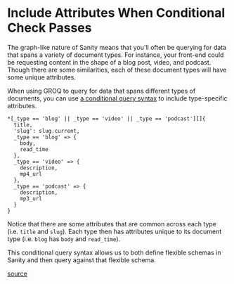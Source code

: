 # Include Attributes When Conditional Check Passes

The graph-like nature of Sanity means that you'll often be querying for data
that spans a variety of document types. For instance, your front-end could be
requesting content in the shape of a blog post, video, and podcast. Though
there are some similarities, each of these document types will have some unique
attributes.

When using GROQ to query for data that spans different types of documents, you
can use [a conditional query
syntax](https://www.sanity.io/docs/query-cheat-sheet#64a36d80be73) to include
type-specific attributes.

```groq
*[_type == 'blog' || _type == 'video' || _type == 'podcast'][]{
  title,
  'slug': slug.current,
  _type == 'blog' => {
    body,
    read_time
  },
  _type == 'video' => {
    description,
    mp4_url
  },
  _type == 'podcast' => {
    description,
    mp3_url
  }
}
```

Notice that there are some attributes that are common across each type (i.e.
`title` and `slug`). Each type then has attributes unique to its document type
(i.e. `blog` has `body` and `read_time`).

This conditional query syntax allows us to both define flexible schemas in
Sanity and then query against that flexible schema.

[source](https://www.youtube.com/watch?v=dCGPNkcTseQ)
